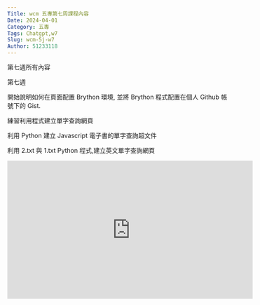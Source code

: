 ```yaml
---
Title: wcm 五專第七周課程內容
Date: 2024-04-01 
Category: 五專
Tags: Chatgpt,w7
Slug: wcm-5j-w7
Author: 51233118
---
```


第七週所有內容

<!-- PELICAN_END_SUMMARY -->

第七週

開始說明如何在頁面配置 Brython 環境, 並將 Brython 程式配置在個人 Github 帳號下的 Gist.

練習利用程式建立單字查詢網頁

利用 Python 建立 Javascript 電子書的單字查詢超文件

利用 2.txt 與 1.txt Python 程式,建立英文單字查詢網頁

<iframe width="560" height="315" src="https://www.youtube.com/embed/ax__VhD0hUk?si=loIubSeY-8ol6v6U" title="YouTube video player" frameborder="0" allow="accelerometer; autoplay; clipboard-write; encrypted-media; gyroscope; picture-in-picture; web-share" referrerpolicy="strict-origin-when-cross-origin" allowfullscreen></iframe>